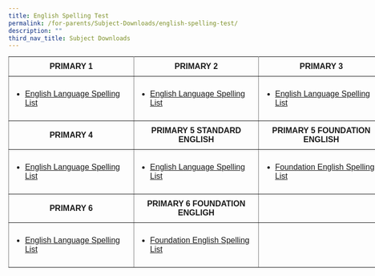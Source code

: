 ```yaml
---
title: English Spelling Test
permalink: /for-parents/Subject-Downloads/english-spelling-test/
description: ""
third_nav_title: Subject Downloads
---
```

<style type="text/css">
.tg  {border-collapse:collapse;border-spacing:0;margin:0px auto;}
.tg td{border-color:black;border-style:solid;border-width:1px;font-family:Arial, sans-serif;font-size:14px;
  overflow:hidden;padding:10px 5px;word-break:normal;}
.tg th{border-color:black;border-style:solid;border-width:1px;font-family:Arial, sans-serif;font-size:14px;
  font-weight:normal;overflow:hidden;padding:10px 5px;word-break:normal;}
.tg .tg-1do4{border-color:inherit;font-size:16px;text-align:left;vertical-align:middle}
.tg .tg-72fj{border-color:inherit;font-size:16px;font-weight:bold;text-align:center;vertical-align:middle}
</style>
<table class="tg" style="undefined;table-layout: fixed; width: 750px">
<colgroup>
<col style="width: 250px">
<col style="width: 250px">
<col style="width: 250px">
</colgroup>
<tbody>
  <tr>
    <td class="tg-72fj">PRIMARY 1</td>
    <td class="tg-72fj">PRIMARY 2</td>
    <td class="tg-72fj">PRIMARY 3</td>
  </tr>
  <tr>
    <td class="tg-1do4"><ul>
<li><a href="https://punggolcovepri.moe.edu.sg//for-parents/subject-downloads/english-spelling-list/primary-1" target="">English Language Spelling List</a></li>
</ul></td>
    <td class="tg-1do4"><ul>
<li><a href="https://punggolcovepri.moe.edu.sg//for-parents/subject-downloads/english-spelling-list/primary-1" target="">English Language Spelling List</a></li>
</ul></td>
    <td class="tg-1do4"><ul>
<li><a href="https://punggolcovepri.moe.edu.sg//for-parents/subject-downloads/english-spelling-list/primary-1" target="">English Language Spelling List</a></li>
</ul></td>
  </tr>
  <tr>
    <td class="tg-72fj">PRIMARY 4</td>
    <td class="tg-72fj"><span style="font-weight:bold;font-style:normal">PRIMARY 5 STANDARD ENGLISH</span></td>
    <td class="tg-72fj"><span style="font-weight:bold;font-style:normal">PRIMARY 5 FOUNDATION ENGLISH</span></td>
  </tr>
  <tr>
    <td class="tg-1do4"><ul>
<li><a href="https://punggolcovepri.moe.edu.sg//for-parents/subject-downloads/english-spelling-list/primary-1" target="">English Language Spelling List</a></li>
</ul></td>
    <td class="tg-1do4"><ul>
<li><a href="https://punggolcovepri.moe.edu.sg//for-parents/subject-downloads/english-spelling-list/primary-1" target="">English Language Spelling List</a></li>
</ul></td>
    <td class="tg-1do4"><ul>
<li><a href="https://punggolcovepri.moe.edu.sg/for-parents/subject-downloads/english-spelling-list/primary-5-foundation-english" target="">Foundation English Spelling List</a></li>
</ul></td>
  </tr>
  <tr>
    <td class="tg-72fj"><span style="font-weight:bold;font-style:normal">PRIMARY 6</span></td>
    <td class="tg-72fj"><span style="font-weight:bold;font-style:normal">PRIMARY 6 FOUNDATION ENGLIGH</span></td>
    <td class="tg-72fj"></td>
  </tr>
  <tr>
    <td class="tg-1do4"><ul>
<li><a href="/english-spelling-test/p6/" target="">English Language Spelling List</a></li>
</ul></td>
    <td class="tg-1do4"><ul>
<li><a href="/english-spelling-test/p6-foundation-english/" target="">Foundation English Spelling List</a></li>
</ul></td>
    <td class="tg-1do4"></td>
  </tr>
</tbody>
</table>